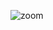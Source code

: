 
![zoom](https://user-images.githubusercontent.com/83184525/116801935-ff742800-aae4-11eb-976e-9f461bb91f0c.gif)
